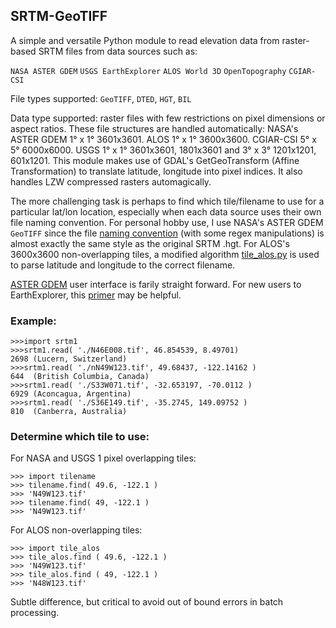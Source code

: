 ## SRTM-GeoTIFF
A simple and versatile Python module to read elevation data from raster-based SRTM files from data sources such as:

`NASA ASTER GDEM` `USGS EarthExplorer` `ALOS World 3D` `OpenTopography` `CGIAR-CSI`

File types supported: `GeoTIFF`, `DTED`, `HGT`, `BIL`

Data type supported: raster files with few restrictions on pixel dimensions or aspect ratios. These file structures are handled automatically: NASA's ASTER GDEM 1&deg; x 1&deg; 3601x3601. ALOS 1&deg; x 1&deg; 3600x3600. CGIAR-CSI 5&deg; x 5&deg; 6000x6000. USGS 1&deg; x 1&deg; 3601x3601, 1801x3601 and 3&deg; x 3&deg; 1201x1201, 601x1201. This module makes use of GDAL's GetGeoTransform (Affine Transformation) to translate latitude, longitude into pixel indices. It also handles LZW compressed rasters automagically.

The more challenging task is perhaps to find which tile/filename to use for a particular lat/lon location, especially when each data source uses their own file naming convention. For personal hobby use, I use NASA's ASTER GDEM `GeoTIFF` since the file [naming convention](/library/tilename.py) (with some regex manipulations) is almost exactly the same style as the original SRTM .hgt. For ALOS's 3600x3600 non-overlapping tiles, a modified algorithm [tile_alos.py](/library/tile_alos.py) is used to parse latitude and longitude to the correct filename.

[ASTER GDEM](https://search.earthdata.nasa.gov/search/) user interface is farily straight forward. For new users to EarthExplorer, this [primer](/EarthExplorer.md) may be helpful. 

### Example:
```
>>>import srtm1
>>>srtm1.read( './N46E008.tif', 46.854539, 8.49701)
2698 (Lucern, Switzerland)
>>>srtm1.read( './nN49W123.tif', 49.68437, -122.14162 )
644  (British Columbia, Canada)
>>>srtm1.read( './S33W071.tif', -32.653197, -70.0112 )
6929 (Aconcagua, Argentina)
>>>srtm1.read( './S36E149.tif', -35.2745, 149.09752 )
810  (Canberra, Australia)
```
### Determine which tile to use:

For NASA and USGS 1 pixel overlapping tiles:
```
>>> import tilename
>>> tilename.find( 49.6, -122.1 )
>>> 'N49W123.tif'
>>> tilename.find( 49, -122.1 )
>>> 'N49W123.tif'
```
For ALOS non-overlapping tiles:
```
>>> import tile_alos
>>> tile_alos.find ( 49.6, -122.1 )
>>> 'N49W123.tif'
>>> tile_alos.find ( 49, -122.1 )
>>> 'N48W123.tif' 
```
Subtle difference, but critical to avoid out of bound errors in batch processing.
